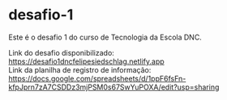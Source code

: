 # desafio-1
Este é o desafio 1 do curso de Tecnologia da Escola DNC.

Link do desafio disponibilizado: https://desafio1dncfelipesiedschlag.netlify.app <br>
Link da planilha de registro de informação: https://docs.google.com/spreadsheets/d/1ppF6fsFn-kfpJprn7zA7CSDDz3mjPSM0s67SwYuPOXA/edit?usp=sharing
